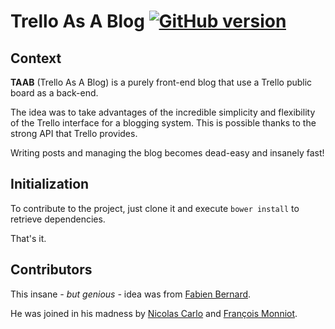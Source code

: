 Trello As A Blog [![GitHub version](https://badge.fury.io/gh/fabien0102%2Ftrelloblog.svg)](http://badge.fury.io/gh/fabien0102%2Ftrelloblog)
==========

## Context

**TAAB** (Trello As A Blog) is a purely front-end blog that use a Trello
public board as a back-end.

The idea was to take advantages of the incredible simplicity and flexibility
of the Trello interface for a blogging system. This is possible thanks to the
strong API that Trello provides.

Writing posts and managing the blog becomes dead-easy and insanely fast!

## Initialization

To contribute to the project, just clone it and execute `bower install` to
retrieve dependencies.

That's it.

## Contributors

This insane *- but genious -* idea was from [Fabien Bernard](https://twitter.com/fabien0102).

He was joined in his madness by [Nicolas Carlo](https://twitter.com/nicoespeon)
and [François Monniot](https://twitter.com/fmonniot).

